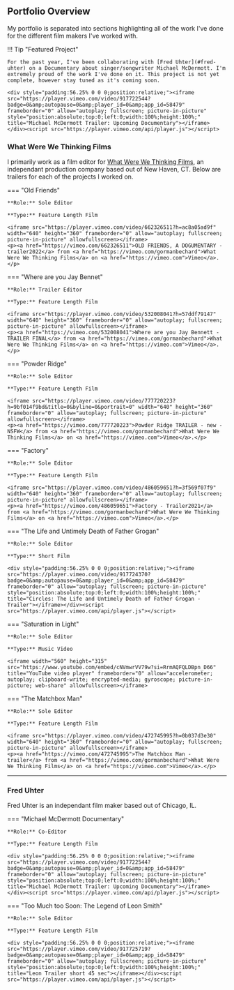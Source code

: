 
## Portfolio Overview
My portfolio is separated into sections highlighting all of the work I've done for the different film makers I've worked with.

!!! Tip "Featured Project"

    For the past year, I've been collaborating with [Fred Uhter](#fred-uhter) on a Documentary about singer/songwriter Michael McDermott. I'm extremely proud of the work I've done on it. This project is not yet complete, however stay tuned as it's coming soon. 

    <div style="padding:56.25% 0 0 0;position:relative;"><iframe src="https://player.vimeo.com/video/917722544?badge=0&amp;autopause=0&amp;player_id=0&amp;app_id=58479" frameborder="0" allow="autoplay; fullscreen; picture-in-picture" style="position:absolute;top:0;left:0;width:100%;height:100%;" title="Michael McDermott Trailer: Upcoming Documentary"></iframe></div><script src="https://player.vimeo.com/api/player.js"></script> 


### What Were We Thinking Films
I primarily work as a film editor for [What Were We Thinking Films](https://whatwerewethinkingfilms.com/), an independant production company based out of New Haven, CT. Below are trailers for each of the projects I worked on.

=== "Old Friends"

    **Role:** Sole Editor

    **Type:** Feature Length Film

    <iframe src="https://player.vimeo.com/video/662326511?h=ac8a05ad9f" width="640" height="360" frameborder="0" allow="autoplay; fullscreen; picture-in-picture" allowfullscreen></iframe>
    <p><a href="https://vimeo.com/662326511">OLD FRIENDS, A DOGUMENTARY - trailer2022</a> from <a href="https://vimeo.com/gormanbechard">What Were We Thinking Films</a> on <a href="https://vimeo.com">Vimeo</a>.</p>

=== "Where are you Jay Bennet"

    **Role:** Trailer Editor

    **Type:** Feature Length Film

    <iframe src="https://player.vimeo.com/video/532008041?h=57ddf79147" width="640" height="360" frameborder="0" allow="autoplay; fullscreen; picture-in-picture" allowfullscreen></iframe>
    <p><a href="https://vimeo.com/532008041">Where are you Jay Bennett - TRAILER FINAL</a> from <a href="https://vimeo.com/gormanbechard">What Were We Thinking Films</a> on <a href="https://vimeo.com">Vimeo</a>.</p>

=== "Powder Ridge"

    **Role:** Sole Editor

    **Type:** Feature Length Film

    <iframe src="https://player.vimeo.com/video/777720223?h=9bf014f9bd&title=0&byline=0&portrait=0" width="640" height="360" frameborder="0" allow="autoplay; fullscreen; picture-in-picture" allowfullscreen></iframe>
    <p><a href="https://vimeo.com/777720223">Powder Ridge TRAILER - new - NSFW</a> from <a href="https://vimeo.com/gormanbechard">What Were We Thinking Films</a> on <a href="https://vimeo.com">Vimeo</a>.</p>

=== "Factory"

    **Role:** Sole Editor

    **Type:** Feature Length Film

    <iframe src="https://player.vimeo.com/video/486059651?h=3f569f07f9" width="640" height="360" frameborder="0" allow="autoplay; fullscreen; picture-in-picture" allowfullscreen></iframe>
    <p><a href="https://vimeo.com/486059651">Factory - Trailer2021</a> from <a href="https://vimeo.com/gormanbechard">What Were We Thinking Films</a> on <a href="https://vimeo.com">Vimeo</a>.</p>

=== "The Life and Untimely Death of Father Grogan"

    **Role:** Sole Editor

    **Type:** Short Film

    <div style="padding:56.25% 0 0 0;position:relative;"><iframe src="https://player.vimeo.com/video/917724370?badge=0&amp;autopause=0&amp;player_id=0&amp;app_id=58479" frameborder="0" allow="autoplay; fullscreen; picture-in-picture" style="position:absolute;top:0;left:0;width:100%;height:100%;" title="Circles: The Life and Untimely Death of Father Grogan - Trailer"></iframe></div><script src="https://player.vimeo.com/api/player.js"></script>


=== "Saturation in Light"

    **Role:** Sole Editor

    **Type:** Music Video

    <iframe width="560" height="315" src="https://www.youtube.com/embed/cNVmwrVV79w?si=RrmAQFQLDBpn_D66" title="YouTube video player" frameborder="0" allow="accelerometer; autoplay; clipboard-write; encrypted-media; gyroscope; picture-in-picture; web-share" allowfullscreen></iframe>

=== "The Matchbox Man"

    **Role:** Sole Editor

    **Type:** Feature Length Film

    <iframe src="https://player.vimeo.com/video/472745995?h=0b037d3e30" width="640" height="360" frameborder="0" allow="autoplay; fullscreen; picture-in-picture" allowfullscreen></iframe>
    <p><a href="https://vimeo.com/472745995">The Matchbox Man - trailer</a> from <a href="https://vimeo.com/gormanbechard">What Were We Thinking Films</a> on <a href="https://vimeo.com">Vimeo</a>.</p>


---

### Fred Uhter
Fred Uhter is an independant film maker based out of Chicago, IL. 

=== "Michael McDermott Documentary"

    **Role:** Co-Editor

    **Type:** Feature Length Film

    <div style="padding:56.25% 0 0 0;position:relative;"><iframe src="https://player.vimeo.com/video/917722544?badge=0&amp;autopause=0&amp;player_id=0&amp;app_id=58479" frameborder="0" allow="autoplay; fullscreen; picture-in-picture" style="position:absolute;top:0;left:0;width:100%;height:100%;" title="Michael McDermott Trailer: Upcoming Documentary"></iframe></div><script src="https://player.vimeo.com/api/player.js"></script> 

=== "Too Much too Soon: The Legend of Leon Smith"

    **Role:** Sole Editor

    **Type:** Feature Length Film

    <div style="padding:56.25% 0 0 0;position:relative;"><iframe src="https://player.vimeo.com/video/917725719?badge=0&amp;autopause=0&amp;player_id=0&amp;app_id=58479" frameborder="0" allow="autoplay; fullscreen; picture-in-picture" style="position:absolute;top:0;left:0;width:100%;height:100%;" title="Leon Trailer short 45 sec"></iframe></div><script src="https://player.vimeo.com/api/player.js"></script>


    


